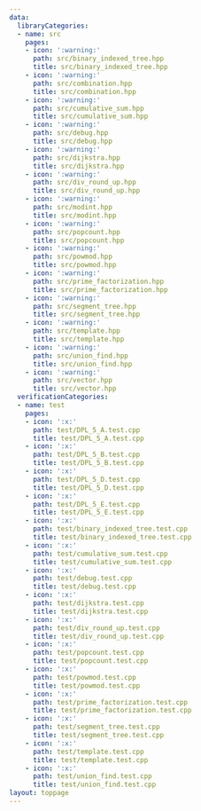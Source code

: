 ```yaml
---
data:
  libraryCategories:
  - name: src
    pages:
    - icon: ':warning:'
      path: src/binary_indexed_tree.hpp
      title: src/binary_indexed_tree.hpp
    - icon: ':warning:'
      path: src/combination.hpp
      title: src/combination.hpp
    - icon: ':warning:'
      path: src/cumulative_sum.hpp
      title: src/cumulative_sum.hpp
    - icon: ':warning:'
      path: src/debug.hpp
      title: src/debug.hpp
    - icon: ':warning:'
      path: src/dijkstra.hpp
      title: src/dijkstra.hpp
    - icon: ':warning:'
      path: src/div_round_up.hpp
      title: src/div_round_up.hpp
    - icon: ':warning:'
      path: src/modint.hpp
      title: src/modint.hpp
    - icon: ':warning:'
      path: src/popcount.hpp
      title: src/popcount.hpp
    - icon: ':warning:'
      path: src/powmod.hpp
      title: src/powmod.hpp
    - icon: ':warning:'
      path: src/prime_factorization.hpp
      title: src/prime_factorization.hpp
    - icon: ':warning:'
      path: src/segment_tree.hpp
      title: src/segment_tree.hpp
    - icon: ':warning:'
      path: src/template.hpp
      title: src/template.hpp
    - icon: ':warning:'
      path: src/union_find.hpp
      title: src/union_find.hpp
    - icon: ':warning:'
      path: src/vector.hpp
      title: src/vector.hpp
  verificationCategories:
  - name: test
    pages:
    - icon: ':x:'
      path: test/DPL_5_A.test.cpp
      title: test/DPL_5_A.test.cpp
    - icon: ':x:'
      path: test/DPL_5_B.test.cpp
      title: test/DPL_5_B.test.cpp
    - icon: ':x:'
      path: test/DPL_5_D.test.cpp
      title: test/DPL_5_D.test.cpp
    - icon: ':x:'
      path: test/DPL_5_E.test.cpp
      title: test/DPL_5_E.test.cpp
    - icon: ':x:'
      path: test/binary_indexed_tree.test.cpp
      title: test/binary_indexed_tree.test.cpp
    - icon: ':x:'
      path: test/cumulative_sum.test.cpp
      title: test/cumulative_sum.test.cpp
    - icon: ':x:'
      path: test/debug.test.cpp
      title: test/debug.test.cpp
    - icon: ':x:'
      path: test/dijkstra.test.cpp
      title: test/dijkstra.test.cpp
    - icon: ':x:'
      path: test/div_round_up.test.cpp
      title: test/div_round_up.test.cpp
    - icon: ':x:'
      path: test/popcount.test.cpp
      title: test/popcount.test.cpp
    - icon: ':x:'
      path: test/powmod.test.cpp
      title: test/powmod.test.cpp
    - icon: ':x:'
      path: test/prime_factorization.test.cpp
      title: test/prime_factorization.test.cpp
    - icon: ':x:'
      path: test/segment_tree.test.cpp
      title: test/segment_tree.test.cpp
    - icon: ':x:'
      path: test/template.test.cpp
      title: test/template.test.cpp
    - icon: ':x:'
      path: test/union_find.test.cpp
      title: test/union_find.test.cpp
layout: toppage
---
```

